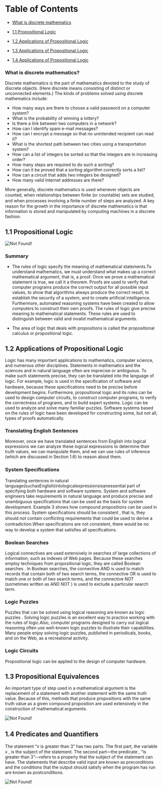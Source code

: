 Table of Contents
======
- [What is discrete mathematics](https://github.com/osemrt/CS-Notes/blob/master/discrete_mathematics/textbook/00_logic_and_proofs.md#what-is-discrete-mathematics)

- [1.1 Propositional Logic](https://github.com/osemrt/CS-Notes/blob/master/discrete_mathematics/textbook/00_logic_and_proofs.md#11-propositional-logic)

- [1.2 Applications of Propositional Logic](https://github.com/osemrt/CS-Notes/blob/master/discrete_mathematics/textbook/00_logic_and_proofs.md#12-applications-of-propositional-logic)

- [1.3 Applications of Propositional Logic](https://github.com/osemrt/CS-Notes/blob/master/discrete_mathematics/textbook/00_logic_and_proofs.md#13-propositional-equivalences)

- [1.4 Applications of Propositional Logic](https://github.com/osemrt/CS-Notes/blob/master/discrete_mathematics/textbook/00_logic_and_proofs.md#14-predicates-and-quanti%EF%AC%81ers)

### What is discrete mathematics? 

Discrete mathematics is the part of mathematics devoted to the study of discrete objects. (Here discrete means consisting of distinct or unconnected elements.) The kinds of problems solved using discrete mathematics include:

 - How many ways are there to choose a valid password on a computer system?
 - What is the probability of winning a lottery?
 - Is there a link between two computers in a network?
 - How can I identify spam e-mail messages?
 - How can I encrypt a message so that no unintended recipient can read it?
 - What is the shortest path between two cities using a transportation system?
 - How can a list of integers be sorted so that the integers are in increasing order?
 - How many steps are required to do such a sorting?
 - How can it be proved that a sorting algorithm correctly sorts a list?
 - How can a circuit that adds two integers be designed?
 - How many valid Internet addresses are there?
 
More generally, discrete mathematics is used whenever objects are counted, when relationships between ﬁnite (or countable) sets are studied, and when processes involving a ﬁnite number of steps are analyzed. A key reason for the growth in the importance of discrete mathematics is that information is stored and manipulated by computing machines in a discrete fashion.

## 1.1 Propositional Logic

![Not Found!](https://github.com/osemrt/CS-Notes/blob/master/discrete_mathematics/textbook/img/291118-02.png?raw=true)

### Summary

  - The rules of logic specify the meaning of mathematical statements.To understand mathematics, we must understand what makes up a correct mathematical argument, that is, a proof. Once we prove a mathematical statement is true, we call it a theorem. Proofs are used to verify that computer programs produce the correct output for all possible input values, to show that algorithms always produce the correct result, to establish the security of a system, and to create artiﬁcial intelligence. Furthermore, automated reasoning systems have been created to allow computers to construct their own proofs. The rules of logic give precise meaning to mathematical statements. These rules are used to distinguish between valid and invalid mathematical arguments.
  
  - The area of logic that deals with propositions is called the propositional calculus or propositional logic.
    
## 1.2 Applications of Propositional Logic

Logic has many important applications to mathematics, computer science, and numerous other disciplines. Statements in mathematics and the sciences and in natural language often are imprecise or ambiguous. To make such statements precise, they can be translated into the language of logic. For example, logic is used in the speciﬁcation of software and hardware, because these speciﬁcations need to be precise before development begins. Furthermore, propositional logic and its rules can be used to design computer circuits, to construct computer programs, to verify the correctness of programs, and to build expert systems. Logic can be used to analyze and
solve many familiar puzzles. Software systems based on the rules of logic have been developed for constructing some, but not all, types of proofs automatically.

### Translating English Sentences

Moreover, once we have translated sentences from English into logical expressions we can analyze these logical expressions to determine their truth values, we can manipulate them, and we can use rules of inference (which are discussed in Section 1.6) to reason about them.

### System Speciﬁcations

Translating sentences in natural language(suchasEnglish)intologicalexpressionsisanessential part of specifying both hardware and software systems. System and software engineers take requirements in natural language and produce precise and unambiguous speciﬁcations that can be used as the basis for system development. Example 3 shows how compound propositions can be used in this process. System speciﬁcations should be consistent , that is, they should not contain conﬂicting requirements that could be used to derive a contradiction.When speciﬁcations are not consistent, there would be no way to develop a system that satisﬁes all speciﬁcations.

### Boolean Searches
Logical connectives are used extensively in searches of large collections of information, such as indexes of Web pages. Because these searches employ techniques from propositional logic, they are called Boolean searches . In Boolean searches, the connective AND is used to match records that contain both of two search terms, the connective OR is used to match one or both of two search terms, and the connective NOT (sometimes written as AND NOT ) is used to exclude a particular search term.

### Logic Puzzles
Puzzles that can be solved using logical reasoning are known as logic puzzles . Solving logic puzzles is an excellent way to practice working with the rules of logic.Also, computer programs designed to carry out logical reasoning often use well-known logic puzzles to illustrate their capabilities. Many people enjoy solving logic puzzles, published in periodicals, books, and on the Web, as a recreational activity.

### Logic Circuits
Propositional logic can be applied to the design of computer hardware.

## 1.3 Propositional Equivalences

An important type of step used in a mathematical argument is the replacement of a statement with another statement with the same truth value. Because of this, methods that produce propositions with the same truth value as a given compound proposition are used extensively in the construction of mathematical arguments.

![Not Found!](https://github.com/osemrt/CS-Notes/blob/master/discrete_mathematics/textbook/img/291118-03.png?raw=true)

## 1.4 Predicates and Quantiﬁers

The statement “x is greater than 3” has two parts. The ﬁrst part, the variable x , is the subject of the statement. The second part—the predicate , “is greater than 3”—refers to a property that the subject of the statement can have. The statements that describe valid input are known as preconditions and the conditions that the output should satisfy when the program has run
are known as postconditions. 

![Not Found!](https://github.com/osemrt/CS-Notes/blob/master/discrete_mathematics/textbook/img/291118-04.png?raw=true)

